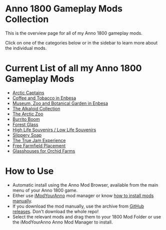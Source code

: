 # Anno 1800 Gameplay Mods Collection

This is the overview page for all of my Anno 1800 gameplay mods.

Click on one of the categories below or in the sidebar to learn more about the individual mods.

# Current List of all my Anno 1800 Gameplay Mods

- [Arctic Captains](/en/Anno1800/GameplayModsCollection/ArcticCaptains.md)
- [Coffee and Tobacco in Enbesa](/en/Anno1800/GameplayModsCollection/CoffeeandTobaccoinEnbesa.md)
- [Museum, Zoo and Botanical Garden in Enbesa](/en/Anno1800/GameplayModsCollection/MuseumZooandBotanicalGardeninEnbesa.md)
- [The Alkaloid Collection](/en/Anno1800/GameplayModsCollection/AlkaloidCollection.md)
- [The Arctic Zoo](/en/Anno1800/GameplayModsCollection/ArcticZoo.md)
- [Burrito Boom](/en/Anno1800/GameplayModsCollection/BurritoBoom.md)
- [Forest Glass](/en/Anno1800/GameplayModsCollection/ForestGlass.md)
- [High Life Souvenirs / Low Life Souvenirs](/en/Anno1800/GameplayModsCollection/Souvenirs.md)
- [Slippery Soap](/en/Anno1800/GameplayModsCollection/SlipperySoap.md)
- [The True Jam Experience](/en/Anno1800/GameplayModsCollection/TrueJamExperience.md)
- [Free Farmfield Placement](/en/Anno1800/GameplayModsCollection/FreeFarmfieldPlacement.md)
- [Glasshouses for Orchid Farms](/en/Anno1800/GameplayModsCollection/GlasshousesforOrchidFarms.md)

# How to Use
- Automatic install using the Anno Mod Browser, available from the main menu of your Anno 1800 game.
- Either use [iModYourAnno](https://github.com/anno-mods/iModYourAnno/releases) mod manager or know [how to install mods manually](https://github.com/jakobharder/anno1800-mod-loader#mods).
- If you download the mod manually, use the archive from [GitHub releases](https://github.com/Taludas/GameplayModsCollection/releases). Don't download the whole repo!
- Select the relevant mods and drag them to your 1800 Mod Folder or use the iModYourAnno Anno Mod Manager to install.